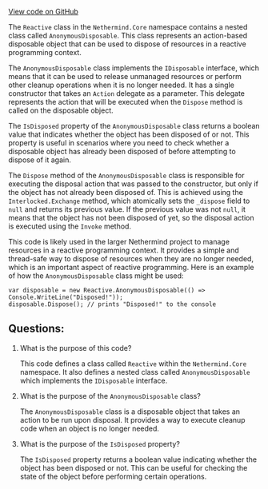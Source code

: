 [View code on GitHub](https://github.com/nethermindeth/nethermind/Nethermind.Core/Reactive.cs)

The `Reactive` class in the `Nethermind.Core` namespace contains a nested class called `AnonymousDisposable`. This class represents an action-based disposable object that can be used to dispose of resources in a reactive programming context.

The `AnonymousDisposable` class implements the `IDisposable` interface, which means that it can be used to release unmanaged resources or perform other cleanup operations when it is no longer needed. It has a single constructor that takes an `Action` delegate as a parameter. This delegate represents the action that will be executed when the `Dispose` method is called on the disposable object.

The `IsDisposed` property of the `AnonymousDisposable` class returns a boolean value that indicates whether the object has been disposed of or not. This property is useful in scenarios where you need to check whether a disposable object has already been disposed of before attempting to dispose of it again.

The `Dispose` method of the `AnonymousDisposable` class is responsible for executing the disposal action that was passed to the constructor, but only if the object has not already been disposed of. This is achieved using the `Interlocked.Exchange` method, which atomically sets the `_dispose` field to `null` and returns its previous value. If the previous value was not `null`, it means that the object has not been disposed of yet, so the disposal action is executed using the `Invoke` method.

This code is likely used in the larger Nethermind project to manage resources in a reactive programming context. It provides a simple and thread-safe way to dispose of resources when they are no longer needed, which is an important aspect of reactive programming. Here is an example of how the `AnonymousDisposable` class might be used:

```
var disposable = new Reactive.AnonymousDisposable(() => Console.WriteLine("Disposed!"));
disposable.Dispose(); // prints "Disposed!" to the console
```
## Questions: 
 1. What is the purpose of this code?
    
    This code defines a class called `Reactive` within the `Nethermind.Core` namespace. It also defines a nested class called `AnonymousDisposable` which implements the `IDisposable` interface.

2. What is the purpose of the `AnonymousDisposable` class?
    
    The `AnonymousDisposable` class is a disposable object that takes an action to be run upon disposal. It provides a way to execute cleanup code when an object is no longer needed.

3. What is the purpose of the `IsDisposed` property?
    
    The `IsDisposed` property returns a boolean value indicating whether the object has been disposed or not. This can be useful for checking the state of the object before performing certain operations.